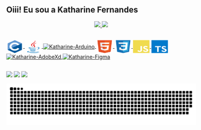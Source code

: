 ## Oiii! Eu sou a Katharine Fernandes  


<p align = "center">
  <a href="https://github.com/katharinefernandes">
  <img height="165em" src="https://github-readme-stats.vercel.app/api?username=katharinefernandes&show_icons=true&theme=dracula&include_all_commits=true&count_private=true"/>
  <img height="165em" src="https://github-readme-stats.vercel.app/api/top-langs/?username=katharinefernandes&layout=compact&langs_count=16&theme=dracula"/>
</p>
 
<div style="display: inline_block"><br>
  <img align="center" alt="Katharine-C" height="35" width="45" src="https://raw.githubusercontent.com/devicons/devicon/master/icons/c/c-original.svg">
  <img align="center" alt="Katharine-Java" height="35" width="45" src="https://raw.githubusercontent.com/devicons/devicon/master/icons/java/java-original.svg">
  <img align="center" alt="Katharine-Arduino" height="35" width="45" src="https://cdn.worldvectorlogo.com/logos/arduino-1.svg">
  <img align="center" alt="Katharine-HTML" height="35" width="45" src="https://raw.githubusercontent.com/devicons/devicon/master/icons/html5/html5-original.svg">
  <img align="center" alt="Katharine-CSS" height="35" width="45" src="https://raw.githubusercontent.com/devicons/devicon/master/icons/css3/css3-original.svg">
  <img align="center" alt="Katharine-Js" height="35" width="45" src="https://raw.githubusercontent.com/devicons/devicon/master/icons/javascript/javascript-plain.svg">
  <img align="center" alt="Katharine-Ts" height="35" width="45" src="https://raw.githubusercontent.com/devicons/devicon/master/icons/typescript/typescript-plain.svg">
  <img align="center" alt="Katharine-AdobeXd" height="35" width="45" src="https://cdn.worldvectorlogo.com/logos/adobe-xd.svg" alt="xd" width="40" height="40"/>
  <img align="center" alt="Katharine-Figma" height="35" width="45" src="https://www.vectorlogo.zone/logos/figma/figma-icon.svg">
</div>
  
  ##
 
<div> 
  <a href="https://www.instagram.com/_katharinefernandes/" target="_blank"><img src="https://img.shields.io/badge/-Instagram-%23E4405F?style=for-the-badge&logo=instagram&logoColor=white" target="_blank"></a>
  <a href = "mailto:katharinerodrigues2004if@gmail.com"><img src="https://img.shields.io/badge/-Gmail-%23333?style=for-the-badge&logo=gmail&logoColor=white" target="_blank"></a>
  <a href="https://www.linkedin.com/in/katharine-fernandes" target="_blank"><img src="https://img.shields.io/badge/-LinkedIn-%230077B5?style=for-the-badge&logo=linkedin&logoColor=white" target="_blank"></a> 
</div>

![Snake animation](https://github.com/katharinefernandes/katharinefernandes/blob/output/github-contribution-grid-snake.svg)

<!--
**katharinefernandes/katharinefernandes** is a ✨ _special_ ✨ repository because its `README.md` (this file) appears on your GitHub profile.

Here are some ideas to get you started:

- 🔭 I’m currently working on ...
- 🌱 I’m currently learning ...
- 👯 I’m looking to collaborate on ...
- 🤔 I’m looking for help with ...
- 💬 Ask me about ...
- 📫 How to reach me: ...
- 😄 Pronouns: ...
- ⚡ Fun fact: ...
-->
